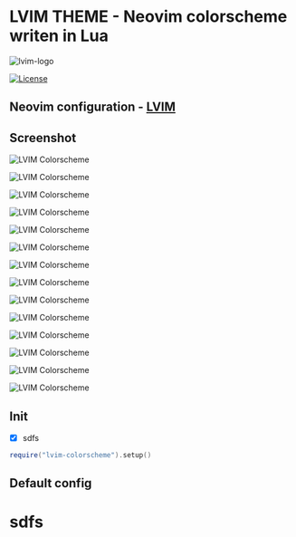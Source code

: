 # LVIM THEME - Neovim colorscheme writen in Lua

![lvim-logo](https://user-images.githubusercontent.com/82431193/115121988-3bc06800-9fbe-11eb-8dab-19f624aa7b93.png)

[![License](https://img.shields.io/badge/License-BSD%203--Clause-blue.svg)](https://github.com/lvim-tech/lvim-colorscheme/blob/main/LICENSE)

## Neovim configuration - [LVIM](https://github.com/lvim-tech/lvim)

## Screenshot

![LVIM Colorscheme](https://github.com/lvim-tech/lvim-colorscheme/blob/main/media/lvim-colorscheme-screenshot_01.png)

![LVIM Colorscheme](https://github.com/lvim-tech/lvim-colorscheme/blob/main/media/lvim-colorscheme-screenshot_02.png)

![LVIM Colorscheme](https://github.com/lvim-tech/lvim-colorscheme/blob/main/media/lvim-colorscheme-screenshot_03.png)

![LVIM Colorscheme](https://github.com/lvim-tech/lvim-colorscheme/blob/main/media/lvim-colorscheme-screenshot_04.png)

![LVIM Colorscheme](https://github.com/lvim-tech/lvim-colorscheme/blob/main/media/lvim-colorscheme-screenshot_05.png)

![LVIM Colorscheme](https://github.com/lvim-tech/lvim-colorscheme/blob/main/media/lvim-colorscheme-screenshot_06.png)

![LVIM Colorscheme](https://github.com/lvim-tech/lvim-colorscheme/blob/main/media/lvim-colorscheme-screenshot_07.png)

![LVIM Colorscheme](https://github.com/lvim-tech/lvim-colorscheme/blob/main/media/lvim-colorscheme-screenshot_08.png)

![LVIM Colorscheme](https://github.com/lvim-tech/lvim-colorscheme/blob/main/media/lvim-colorscheme-screenshot_09.png)

![LVIM Colorscheme](https://github.com/lvim-tech/lvim-colorscheme/blob/main/media/lvim-colorscheme-screenshot_10.png)

![LVIM Colorscheme](https://github.com/lvim-tech/lvim-colorscheme/blob/main/media/lvim-colorscheme-screenshot_11.png)

![LVIM Colorscheme](https://github.com/lvim-tech/lvim-colorscheme/blob/main/media/lvim-colorscheme-screenshot_12.png)

![LVIM Colorscheme](https://github.com/lvim-tech/lvim-colorscheme/blob/main/media/lvim-colorscheme-screenshot_13.png)

![LVIM Colorscheme](https://github.com/lvim-tech/lvim-colorscheme/blob/main/media/lvim-colorscheme-screenshot_14.png)

## Init
- [X] sdfs

```lua
require("lvim-colorscheme").setup()
```

## Default config

# sdfs

